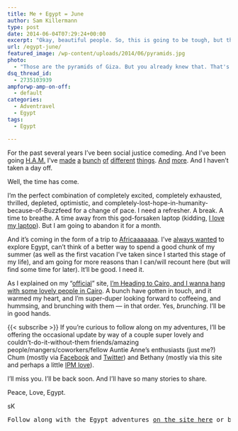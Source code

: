 ```yaml
---
title: Me + Egypt = June
author: Sam Killermann
type: post
date: 2014-06-04T07:29:24+00:00
excerpt: "Okay, beautiful people. So, this is going to be tough, but this is how it's going to be."
url: /egypt-june/
featured_image: /wp-content/uploads/2014/06/pyramids.jpg
photo:
  - "Those are the pyramids of Giza. But you already knew that. That's where I'll be. At least for a bit. Now you know that, too."
dsq_thread_id:
  - 2735103939
ampforwp-amp-on-off:
  - default
categories:
  - Adventravel
  - Egypt
tags:
  - Egypt

---
```

For the past several years I&#8217;ve been social justice comeding. And I&#8217;ve been going [H.A.M.][1] I&#8217;ve [made][2] [a][3] [bunch][4] [of][5] [different][6] [things][7]. [And][8] [more][9]. And I haven&#8217;t taken a day off.

Well, the time has come.

I&#8217;m the perfect combination of completely excited, completely exhausted, thrilled, depleted, optimistic, and completely-lost-hope-in-humanity-because-of-Buzzfeed for a change of pace. I need a refresher. A break. A time to breathe. A time away from this god-forsaken laptop (kidding, [I love my laptop][10]). But I am going to abandon it for a month.<!--more-->

And it&#8217;s coming in the form of a trip to [Africaaaaaaa][11]. I&#8217;ve [always wanted][12] to explore Egypt, can&#8217;t think of a better way to spend a good chunk of my summer (as well as the first vacation I&#8217;ve taken since I started this stage of my life), and am going for more reasons than I can/will recount here (but will find some time for later). It&#8217;ll be good. I need it.

As I explained on my &#8220;[official][13]&#8221; site, [I&#8217;m Heading to Cairo, and I wanna hang with some lovely people in Cairo][14]. A bunch have gotten in touch, and it warmed my heart, and I&#8217;m super-duper looking forward to coffeeing, and hummsing, and brunching with them &#8212; in that order. Yes, _brunching_. I&#8217;ll be in good hands.

{{< subscribe >}}
If you&#8217;re curious to follow along on my adventures, I&#8217;ll be offering the occasional update by way of a couple super lovely and couldn&#8217;t-do-it-without-them friends/amazing people/mangers/coworkers/fellow Auntie Anne&#8217;s enthusiasts (just me?) Chum (mostly via [Facebook][15] and [Twitter][16]) and Bethany (mostly via this site and perhaps a little [IPM love][7]).

I&#8217;ll miss you. I&#8217;ll be back soon. And I&#8217;ll have so many stories to share.

Peace, Love, Egypt.

sK

<pre>Follow along with the Egypt adventures <a href="//category/egypt/">on the site here</a> or by adding your email to <a href="https://samkillermann.us3.list-manage.com/subscribe/post?u=b0497ab27b695ca0aa9c4787e&id=a2529d5c19">this humble mailing list</a>.</pre>

 [1]: http://media.giphy.com/media/UIZs6DDbFuUj6/giphy.gif
 [2]: https://www.youtube.com/watch?v=NRcPXtqdKjE
 [3]: http://gamersagainstbigotry.org
 [4]: http://thesafezoneproject.com
 [5]: http://letstalkaboutgender.com
 [6]: http://www.fastcodesign.com/3030395/how-to-design-signs-for-the-gender-neutral-toilet-of-the-future
 [7]: http://itspronouncedmetrosexual.com
 [8]: http://guidetogender.com
 [9]: http://haveyouseensex.com
 [10]: //macbook-creed/ "MacBooker’s Creed"
 [11]: https://www.youtube.com/watch?v=FTQbiNvZqaY&feature=kp
 [12]: //my-list-of-100-dreams/ "My List of 100 Dreams"
 [13]: http://media.giphy.com/media/CLLAlUPwPgOQM/giphy.gif
 [14]: http://itspronouncedmetrosexual.com/2014/04/sam-killermann-in-cairo/
 [15]: http://facebook.com/samkillermann
 [16]: http://twitter.com/killermann